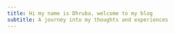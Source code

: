 ```yaml
---
title: Hi my name is Dhruba, welcome to my blog
subtitle: A journey into my thoughts and experiences
---
```



